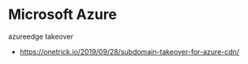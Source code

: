 # Microsoft Azure

azureedge takeover
- https://onetrick.io/2019/09/28/subdomain-takeover-for-azure-cdn/

